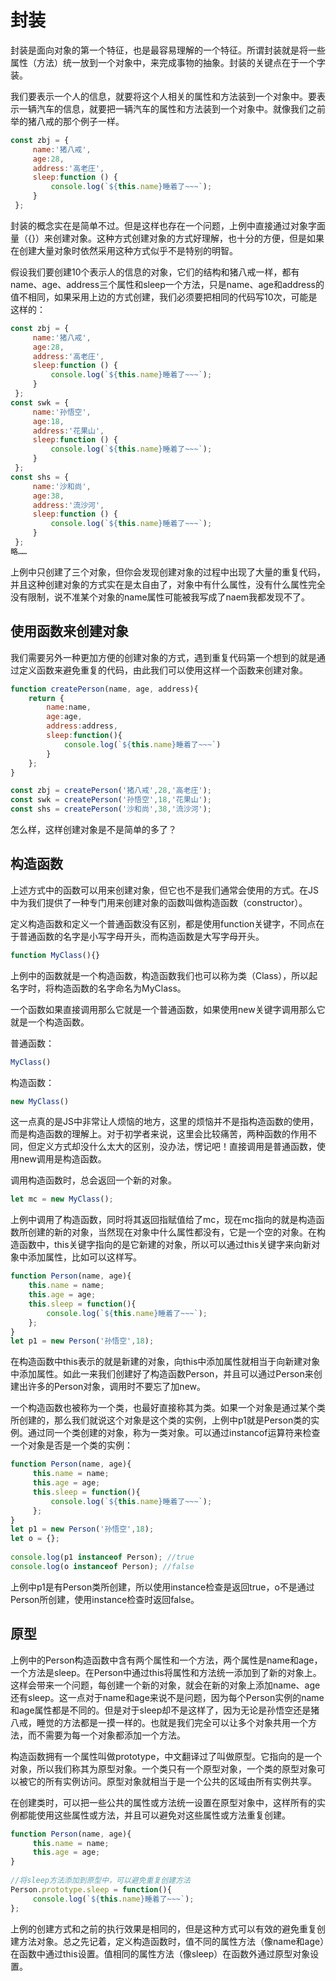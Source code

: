 # 封装

封装是面向对象的第一个特征，也是最容易理解的一个特征。所谓封装就是将一些属性（方法）统一放到一个对象中，来完成事物的抽象。封装的关键点在于一个字装。

我们要表示一个人的信息，就要将这个人相关的属性和方法装到一个对象中。要表示一辆汽车的信息，就要把一辆汽车的属性和方法装到一个对象中。就像我们之前举的猪八戒的那个例子一样。

```javascript
const zbj = {
     name:'猪八戒',
     age:28,
     address:'高老庄',
     sleep:function () {
         console.log(`${this.name}睡着了~~~`);
     }
 };
```

封装的概念实在是简单不过。但是这样也存在一个问题，上例中直接通过对象字面量（{}）来创建对象。这种方式创建对象的方式好理解，也十分的方便，但是如果在创建大量对象时依然采用这种方式似乎不是特别的明智。

假设我们要创建10个表示人的信息的对象，它们的结构和猪八戒一样，都有name、age、address三个属性和sleep一个方法，只是name、age和address的值不相同，如果采用上边的方式创建，我们必须要把相同的代码写10次，可能是这样的：

```javascript
const zbj = {
     name:'猪八戒',
     age:28,
     address:'高老庄',
     sleep:function () {
         console.log(`${this.name}睡着了~~~`);
     }
 };
const swk = {
     name:'孙悟空',
     age:18,
     address:'花果山',
     sleep:function () {
         console.log(`${this.name}睡着了~~~`);
     }
 };
const shs = {
     name:'沙和尚',
     age:38,
     address:'流沙河',
     sleep:function () {
         console.log(`${this.name}睡着了~~~`);
     }
 };
略……
```

上例中只创建了三个对象，但你会发现创建对象的过程中出现了大量的重复代码，并且这种创建对象的方式实在是太自由了，对象中有什么属性，没有什么属性完全没有限制，说不准某个对象的name属性可能被我写成了naem我都发现不了。

## 使用函数来创建对象

我们需要另外一种更加方便的创建对象的方式，遇到重复代码第一个想到的就是通过定义函数来避免重复的代码，由此我们可以使用这样一个函数来创建对象。

```javascript
function createPerson(name, age, address){
    return {
        name:name,
        age:age,
        address:address,
        sleep:function(){
            console.log(`${this.name}睡着了~~~`)
        }
    };
}

const zbj = createPerson('猪八戒',28,'高老庄');
const swk = createPerson('孙悟空',18,'花果山');
const shs = createPerson('沙和尚',38,'流沙河');
```

怎么样，这样创建对象是不是简单的多了？

## 构造函数

上述方式中的函数可以用来创建对象，但它也不是我们通常会使用的方式。在JS中为我们提供了一种专门用来创建对象的函数叫做构造函数（constructor）。

定义构造函数和定义一个普通函数没有区别，都是使用function关键字，不同点在于普通函数的名字是小写字母开头，而构造函数是大写字母开头。

```javascript
function MyClass(){}
```

上例中的函数就是一个构造函数，构造函数我们也可以称为类（Class），所以起名字时，将构造函数的名字命名为MyClass。

一个函数如果直接调用那么它就是一个普通函数，如果使用new关键字调用那么它就是一个构造函数。

普通函数：

```javascript
MyClass()
```

构造函数：

```javascript
new MyClass()
```

这一点真的是JS中非常让人烦恼的地方，这里的烦恼并不是指构造函数的使用，而是构造函数的理解上。对于初学者来说，这里会比较痛苦，两种函数的作用不同，但定义方式却没什么太大的区别，没办法，愣记吧！直接调用是普通函数，使用new调用是构造函数。

调用构造函数时，总会返回一个新的对象。

```javascript
let mc = new MyClass();
```

上例中调用了构造函数，同时将其返回指赋值给了mc，现在mc指向的就是构造函数所创建的新的对象，当然现在对象中什么属性都没有，它是一个空的对象。在构造函数中，this关键字指向的是它新建的对象，所以可以通过this关键字来向新对象中添加属性，比如可以这样写。

```javascript
function Person(name, age){
    this.name = name;
    this.age = age;
    this.sleep = function(){
        console.log(`${this.name}睡着了~~~`);
    };
}
let p1 = new Person('孙悟空',18);
```

在构造函数中this表示的就是新建的对象，向this中添加属性就相当于向新建对象中添加属性。如此一来我们创建好了构造函数Person，并且可以通过Person来创建出许多的Person对象，调用时不要忘了加new。

一个构造函数也被称为一个类，也最好直接称其为类。如果一个对象是通过某个类所创建的，那么我们就说这个对象是这个类的实例，上例中p1就是Person类的实例。通过同一个类创建的对象，称为一类对象。可以通过instancof运算符来检查一个对象是否是一个类的实例：

```javascript
function Person(name, age){
     this.name = name;
     this.age = age;
     this.sleep = function(){
         console.log(`${this.name}睡着了~~~`);
     };
}
let p1 = new Person('孙悟空',18);
let o = {};
 
console.log(p1 instanceof Person); //true
console.log(o instanceof Person); //false
```

上例中p1是有Person类所创建，所以使用instance检查是返回true，o不是通过Person所创建，使用instance检查时返回false。

## 原型

上例中的Person构造函数中含有两个属性和一个方法，两个属性是name和age，一个方法是sleep。在Person中通过this将属性和方法统一添加到了新的对象上。这样会带来一个问题，每创建一个新的对象，就会在新的对象上添加name、age还有sleep。这一点对于name和age来说不是问题，因为每个Person实例的name和age属性都是不同的。但是对于sleep却不是这样了，因为无论是孙悟空还是猪八戒，睡觉的方法都是一摸一样的。也就是我们完全可以让多个对象共用一个方法，而不需要为每一个对象都添加一个方法。

构造函数拥有一个属性叫做prototype，中文翻译过了叫做原型。它指向的是一个对象，所以我们称其为原型对象。一个类只有一个原型对象，一个类的原型对象可以被它的所有实例访问。原型对象就相当于是一个公共的区域由所有实例共享。

在创建类时，可以把一些公共的属性或方法统一设置在原型对象中，这样所有的实例都能使用这些属性或方法，并且可以避免对这些属性或方法重复创建。

```javascript
function Person(name, age){
     this.name = name;
     this.age = age;
}
 
//将sleep方法添加到原型中，可以避免重复创建方法
Person.prototype.sleep = function(){
     console.log(`${this.name}睡着了~~~`);
};
```

上例的创建方式和之前的执行效果是相同的，但是这种方式可以有效的避免重复创建方法对象。总之先记着，定义构造函数时，值不同的属性方法（像name和age）在函数中通过this设置。值相同的属性方法（像sleep）在函数外通过原型对象设置。